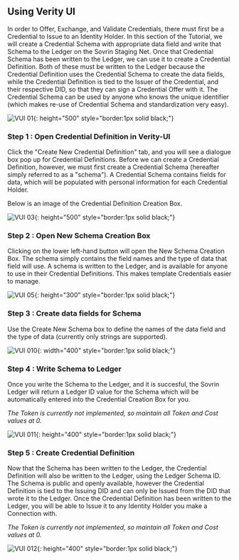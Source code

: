 ## Using Verity UI

In order to Offer, Exchange, and Validate Credentials, there must first be a Credential to Issue to an Identity Holder. In this section of the Tutorial, we will create a Credential Schema with appropriate data field and write that Schema to the Ledger on the Sovrin Staging Net. Once that Credential Schema has been written to the Ledger, we can use it to create a Credential Definition. Both of these must be written to the Ledger because the Credential Definition uses the Credential Schema to create the data fields, while the Credential Definition is tied to the Issuer of the Credential, and their respective DID, so that they can sign a Credential Offer with it. The Credential Schema can be used by anyone who knows the unique identifier (which makes re-use of Credential Schema and standardization very easy).

![VUI 01](https://static.pps.evernym.com/training/verityui-demo/VUI_01.png){: height="500" style="border:1px solid black;"}

### Step 1 : Open Credential Definition in Verity-UI

Click the "Create New Credential Definition" tab, and you will see a dialogue box pop up for Credential Definitions. Before we can create a Credential Definition, however, we must first create a Credential Schema (hereafter simply referred to as a "schema"). A Credential Schema contains fields for data, which will be populated with personal information for each Credential Holder.

Below is an image of the Credential Definition Creation Box.

![VUI 03](https://static.pps.evernym.com/training/verityui-demo/VUI_03.png){: height="500" style="border:1px solid black;"}

### Step 2 : Open New Schema Creation Box

Clicking on the lower left-hand button will open the New Schema Creation Box.  The schema simply contains the field names and the type of data that field will use. A schema is written to the Ledger, and is available for anyone to use in their Credential Definitions. This makes template Credentials easier to manage.

![VUI 05](https://static.pps.evernym.com/training/verityui-demo/VUI_05.png){: height="300" style="border:1px solid black;"}

### Step 3 : Create data fields for Schema

Use the Create New Schema box to define the names of the data field and the type of data (currently only strings are supported).

![VUI 010](https://static.pps.evernym.com/training/verityui-demo/VUI_010.png){: width="400" style="border:1px solid black;"}

### Step 4 : Write Schema to Ledger

Once you write the Schema to the Ledger, and it is succesful, the Sovrin Ledger will return a Ledger ID value for the Schema which will be automatically entered into the Credential Creation Box for you. 

*The Token is currently not implemented, so maintain all Token and Cost values at 0.*

![VUI 011](https://static.pps.evernym.com/training/verityui-demo/VUI_011.png){: height="400" style="border:1px solid black;"}

### Step 5 : Create Credential Definition

Now that the Schema has been written to the Ledger, the Credential Definition will also be written to the Ledger, using the Ledger Schema ID. The Schema is public and openly available, however the Credential Definition is tied to the Issuing DID and can only be Issued from the DID that wrote it to the Ledger. Once the Credential Definition has been written to the Ledger, you will be able to Issue it to any Identity Holder you make a Connection with. 

*The Token is currently not implemented, so maintain all Token and Cost values at 0.*

![VUI 012](https://static.pps.evernym.com/training/verityui-demo/VUI_012.png){: height="400" style="border:1px solid black;"}
